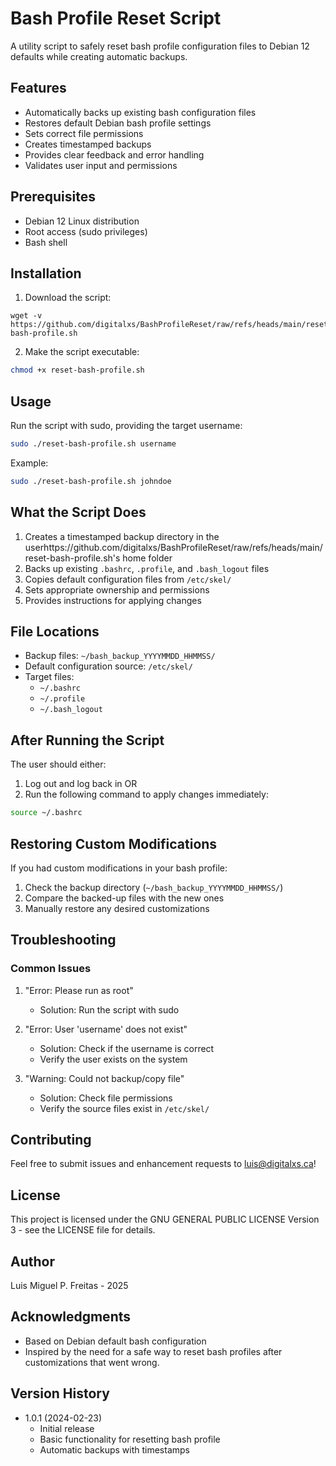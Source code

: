 # Bash Profile Reset Script

A utility script to safely reset bash profile configuration files to Debian 12 defaults while creating automatic backups.

## Features

- Automatically backs up existing bash configuration files
- Restores default Debian bash profile settings
- Sets correct file permissions
- Creates timestamped backups
- Provides clear feedback and error handling
- Validates user input and permissions

## Prerequisites

- Debian 12 Linux distribution
- Root access (sudo privileges)
- Bash shell

## Installation

1. Download the script:
```bas4h
wget -v https://github.com/digitalxs/BashProfileReset/raw/refs/heads/main/reset-bash-profile.sh
```

2. Make the script executable:
```bash
chmod +x reset-bash-profile.sh
```

## Usage

Run the script with sudo, providing the target username:

```bash
sudo ./reset-bash-profile.sh username
```

Example:
```bash
sudo ./reset-bash-profile.sh johndoe
```

## What the Script Does

1. Creates a timestamped backup directory in the userhttps://github.com/digitalxs/BashProfileReset/raw/refs/heads/main/reset-bash-profile.sh's home folder
2. Backs up existing `.bashrc`, `.profile`, and `.bash_logout` files
3. Copies default configuration files from `/etc/skel/`
4. Sets appropriate ownership and permissions
5. Provides instructions for applying changes

## File Locations

- Backup files: `~/bash_backup_YYYYMMDD_HHMMSS/`
- Default configuration source: `/etc/skel/`
- Target files:
  - `~/.bashrc`
  - `~/.profile`
  - `~/.bash_logout`

## After Running the Script

The user should either:
1. Log out and log back in
OR
2. Run the following command to apply changes immediately:
```bash
source ~/.bashrc
```

## Restoring Custom Modifications

If you had custom modifications in your bash profile:
1. Check the backup directory (`~/bash_backup_YYYYMMDD_HHMMSS/`)
2. Compare the backed-up files with the new ones
3. Manually restore any desired customizations

## Troubleshooting

### Common Issues

1. "Error: Please run as root"
   - Solution: Run the script with sudo

2. "Error: User 'username' does not exist"
   - Solution: Check if the username is correct
   - Verify the user exists on the system

3. "Warning: Could not backup/copy file"
   - Solution: Check file permissions
   - Verify the source files exist in `/etc/skel/`

## Contributing

Feel free to submit issues and enhancement requests to luis@digitalxs.ca!

## License

This project is licensed under the GNU GENERAL PUBLIC LICENSE Version 3 - see the LICENSE file for details.

## Author

Luis Miguel P. Freitas - 2025

## Acknowledgments

- Based on Debian default bash configuration
- Inspired by the need for a safe way to reset bash profiles after customizations that went wrong.

## Version History

- 1.0.1 (2024-02-23)
  - Initial release
  - Basic functionality for resetting bash profile
  - Automatic backups with timestamps
    
